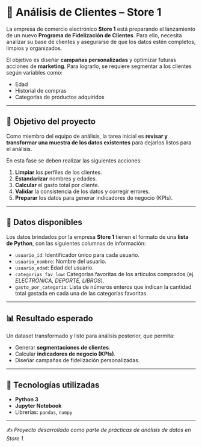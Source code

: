 # 🛒 Análisis de Clientes – Store 1

La empresa de comercio electrónico **Store 1** está preparando el lanzamiento de un nuevo **Programa de Fidelización de Clientes**. Para ello, necesita analizar su base de clientes y asegurarse de que los datos estén completos, limpios y organizados.

El objetivo es diseñar **campañas personalizadas** y optimizar futuras acciones de **marketing**. Para lograrlo, se requiere segmentar a los clientes según variables como:

- Edad  
- Historial de compras  
- Categorías de productos adquiridos  

---

## 🎯 Objetivo del proyecto
Como miembro del equipo de análisis, la tarea inicial es **revisar y transformar una muestra de los datos existentes** para dejarlos listos para el análisis.  

En esta fase se deben realizar las siguientes acciones:

1. **Limpiar** los perfiles de los clientes.  
2. **Estandarizar** nombres y edades.  
3. **Calcular** el gasto total por cliente.  
4. **Validar** la consistencia de los datos y corregir errores.  
5. **Preparar** los datos para generar indicadores de negocio (KPIs).  

---

## 📂 Datos disponibles
Los datos brindados por la empresa **Store 1** tienen el formato de una **lista de Python**, con las siguientes columnas de información:

- `usuario_id`: Identificador único para cada usuario.  
- `usuario_nombre`: Nombre del usuario.  
- `usuario_edad`: Edad del usuario.  
- `categorias_fav_low`: Categorías favoritas de los artículos comprados (ej. *ELECTRÓNICA, DEPORTE, LIBROS*).  
- `gasto_por_categoria`: Lista de números enteros que indican la cantidad total gastada en cada una de las categorías favoritas.  

---

## 📊 Resultado esperado
Un dataset transformado y listo para análisis posterior, que permita:  

- Generar **segmentaciones de clientes**.  
- Calcular **indicadores de negocio (KPIs)**.  
- Diseñar campañas de fidelización personalizadas.  

---

## 🚀 Tecnologías utilizadas
- **Python 3**  
- **Jupyter Notebook**  
- Librerías: `pandas`, `numpy`  

---

✍️ *Proyecto desarrollado como parte de prácticas de análisis de datos en Store 1.*
